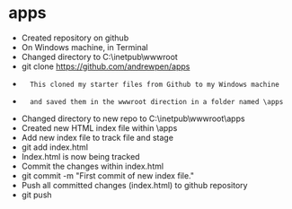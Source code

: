 # apps
- Created repository on github
- On Windows machine, in Terminal
-   Changed directory to C:\inetpub\wwwroot
-   git clone https://github.com/andrewpen/apps
-       This cloned my starter files from Github to my Windows machine 
-       and saved them in the wwwroot direction in a folder named \apps
-   Changed directory to new repo to C:\inetpub\wwwroot\apps
- Created new HTML index file within \apps
- Add new index file to track file and stage
-   git add index.html
- Index.html is now being tracked
- Commit the changes within index.html
-   git commit -m "First commit of new index file."
- Push all committed changes (index.html) to github repository
-   git push